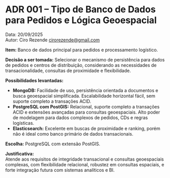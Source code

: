 
# ADR 001 – Tipo de Banco de Dados para Pedidos e Lógica Geoespacial

Data: 20/09/2025  
Autor: Ciro Rezende <cirorezende@gmail.com>

**Item:** Banco de dados principal para pedidos e processamento logístico.

**Decisão a ser tomada:** Selecionar o mecanismo de persistência para dados de pedidos e centros de distribuição, considerando as necessidades de transacionalidade, consultas de proximidade e flexibilidade.

**Possibilidades levantadas:**  

- **MongoDB:** Facilidade de uso, persistência orientada a documentos e busca geoespacial simplificada. Escalabilidade horizontal fácil, sem suporte completo a transações ACID.
- **PostgreSQL com PostGIS:** Relacional, suporte completo a transações ACID e extensões avançadas para consultas geoespaciais. Alto poder de modelagem para dados complexos de pedidos, CDs e regras logísticas.
- **Elasticsearch:** Excelente em buscas de proximidade e ranking, porém não é ideal como banco primário de dados transacionais.

**Escolha:** PostgreSQL com extensão PostGIS.

**Justificativa:**  
Atende aos requisitos de integridade transacional e consultas geoespaciais complexas, com flexibilidade relacional, robustez em consultas espaciais, e forte integração futura com sistemas analíticos e BI.
